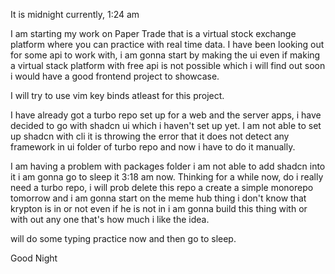 It is midnight currently, 1:24 am 

I am starting my work on Paper Trade that is a virtual stock exchange platform where you can practice with real time data. I have been looking out for some api to work with, i am gonna start by making the ui even if making a virtual stack platform with free api is not possible which i will find out soon i would have a good frontend project to showcase.

I will try to use vim key binds atleast for this project.

I have already got a turbo repo set up for a web and the server apps, i have decided to go with shadcn ui which i haven't set up yet. I am not able to set up shadcn with cli it is throwing the error that it does not detect any framework in ui folder of turbo repo and now i have to do it manually.

I am having a problem with packages folder i am not able to add shadcn into it i am gonna go to sleep it 3:18 am now. Thinking for a while now, do i really need a turbo repo, i will prob delete this repo a create a simple monorepo tomorrow and i am gonna start on the meme hub thing i don't know that krypton is in or not even if he is not in i am gonna build this thing with or with out any one that's how much i like the idea. 

will do some typing practice now and then go to sleep.

Good Night
